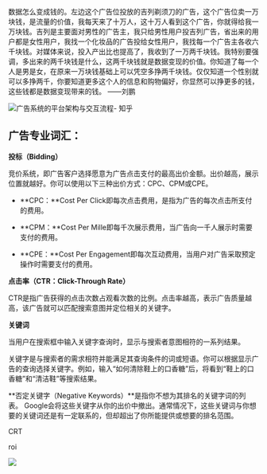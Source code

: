 数据怎么变成钱的。左边这个广告位投放的吉列剃须刀的广告，这个广告位卖一万块钱，是流量的价值，我每天来了十万人，这十万人看到这个广告，你就得给我一万块钱。吉列是主要面对男性的广告主，我只给男性用户投吉列广告，省出来的用户都是女性用户，我找一个化妆品的广告投给女性用户，我找每一个广告主各收六千块钱。对媒体来说，投入产出比也提高了，我收到了一万两千块钱。我特别要强调，多出来的两千块钱是什么，这两千块钱就是数据变现的价值。你知道了每一个人是男是女，在原来一万块钱基础上可以凭空多挣两千块钱。仅仅知道一个性别就可以多挣两千，你要知道更多这个人的信息和购物偏好，你显然可以挣更多的钱，这些钱都是数据变现带来的钱。			——刘鹏

![广告系统的平台架构与交互流程- 知乎](https://pica.zhimg.com/v2-b27805725869e5d4da822a89ac88361f_1440w.jpg?source=172ae18b)

## 广告专业词汇：

**投标（Bidding）**

竞价系统，即广告客户选择愿意为广告点击支付的最高出价金额。出价越高，展示位置就越好。你可以使用以下三种出价方式：CPC、CPM或CPE。

- **CPC：**Cost Per Click即每次点击费用，是指为广告的每次点击所支付的费用。

- **CPM：**Cost Per Mille即每千次展示费用，当广告向一千人展示时需要支付的费用。

- **CPE：**Cost Per Engagement即每次互动费用，当用户对广告采取预定操作时需要支付的费用。



**点击率（CTR：Click-Through Rate）**

CTR是指广告获得的点击次数占观看次数的比例。点击率越高，表示广告质量越高，该广告就可以匹配搜索意图并定位相关的关键字。



**关键词**

当用户在搜索框中输入关键字查询时，显示与搜索者意图相符的一系列结果。

关键字是与搜索者的需求相符并能满足其查询条件的词或短语。你可以根据显示广告的查询选择关键字。例如，输入“如何清除鞋上的口香糖”后，将看到“鞋上的口香糖”和“清洁鞋”等搜索结果。

**否定关键字（Negative Keywords）**是指你不想为其排名的关键字词的列表。 Google会将这些关键字从你的出价中撤出。通常情况下，这些关键词与你想要的关键词还是有一定联系的，但却超出了你所能提供或想要的排名范围。



CRT

roi

![](https://tva1.sinaimg.cn/large/008i3skNly1gqmpcxmlkoj30ms06ftbe.jpg)

